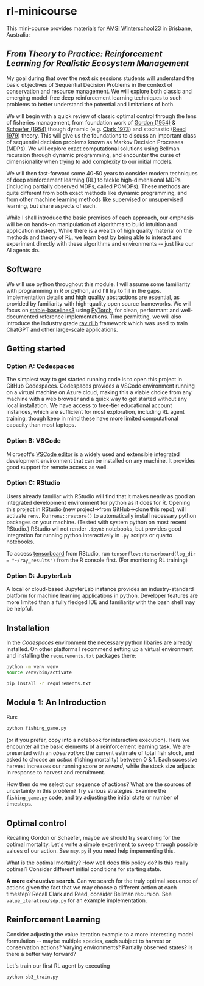 # rl-minicourse

This mini-course provides materials for [AMSI Winterschool23](https://ws.amsi.org.au/timetable/) in Brisbane, Australia:

## _From Theory to Practice: Reinforcement Learning for Realistic Ecosystem Management_

My goal during that over the next six sessions students will understand the basic objectives of Sequential Decision Problems in the context of conservation and resource management. We will explore both classic and emerging model-free deep reinforcement learning techniques to such problems to better understand the potential and limitations of both. 

We will begin with a quick review of classic optimal control through the lens of fisheries management, from foundation work of [Gordon (1954)](https://doi.org/10.1086/257497) & [Schaefer (1954)](http://hdl.handle.net/1834/21257) though dynamic (e.g. [Clark 1973](https://www.jstor.org/stable/1831136)) and stochastic ([Reed 1979](https://doi.org/10.1016/0095-0696(79)90014-7)) theory.  This will give us the foundations to discuss an important class of sequential decision problems known as Markov Decision Processes (MDPs).  We will explore exact computational solutions using Bellman recursion through dynamic programming, and encounter the curse of dimensionality when trying to add complexity to our initial models.  

We will then fast-forward some 40-50 years to consider modern techniques of deep reinforcement learning (RL) to tackle high-dimensional MDPs (including partially observed MDPs, called POMDPs).  These methods are quite different from both exact methods like dynamic programming, and from other machine learning methods like supervised or unsupervised learning, but share aspects of each.

While I shall introduce the basic premises of each approach, our emphasis will be on hands-on manipulation of algorithms to build intuition and application mastery.  While there is a wealth of high quality material on the methods and theory of RL, we learn best by being able to interact and experiment directly with these algorithms and environments -- just like our AI agents do.

## Software

We will use python throughout this module.  I will assume some familiarity with programming in R or python, and I'll try to fill in the gaps. Implementation details and high quality abstractions are essential, as provided by familiarity with high-quality open source frameworks.  We will focus on [stable-baselines3](https://stable-baselines3.readthedocs.io/en/master/) using [PyTorch](https://pytorch.org/), for clean, performant and well-documented reference implementations.  Time permitting, we will also introduce the industry grade [ray rllib](https://docs.ray.io/en/latest/rllib/index.html) framework which was used to train ChatGPT and other large-scale applications.

## Getting started

### Option A: Codespaces

The simplest way to get started running code is to open this project in GitHub Codespaces. Codespaces provides a VSCode environment running on a virtual machine on Azure cloud, making this a viable choice from any machine with a web browser and a quick way to get started without any local installation.  We have access to free-tier educational account instances, which are sufficient for most exploration, including RL agent training, though keep in mind these have more limited computational capacity than most laptops. 

### Option B: VSCode

Microsoft's [VSCode editor](https://code.visualstudio.com/) is a widely used and extensible integrated development environment that can be installed on any machine. It provides good support for remote access as well. 


### Option C: RStudio

Users already familiar with RStudio will find that it makes nearly as good an integrated development environment for python as it does for R.  Opening this project in RStudio (new project->from GitHub->clone this repo), will activate `renv`.  Run`renv::restore()` to automatically install necessary python packages on your machine. (Tested with system python on most recent RStudio.)  RStudio wil not render `.ipynb` notebooks, but provides good integration for running python interactively in `.py` scripts or quarto notebooks. 

To access [tensorboard](https://www.tensorflow.org/tensorboard) from RStudio, run `tensorflow::tensorboard(log_dir = "~/ray_results")` from the R console first.  (For monitoring RL training)

### Option D: JupyterLab

A local or cloud-based JupyterLab instance provides an industry-standard platform for machine learning applications in python.  Developer features are more limited than a fully fledged IDE and familiarity with the bash shell may be helpful.


## Installation

In the _Codespaces_ environment the necessary python libaries are already installed.  On other platforms I recommend setting up a virtual environment and installing the `requirements.txt` packages there:

```bash
python -m venv venv
source venv/bin/activate
```

```bash
pip install -r requirements.txt
```


## Module 1: An Introduction

Run: 

```bash
python fishing_game.py
```

(or if you prefer, copy into a notebook for interactive execution).  Here we encounter all the basic elements of a reinforcement learning task. We are presented with an _observation_: the current estimate of total fish stock, and asked to choose an _action_ (fishing mortality) between 0 & 1.  Each sucessive harvest increases our running score or _reward_, while the stock size adjusts in response to harvest and recruitment.  

How then do we select our sequence of actions?  What are the sources of uncertainty in this problem? Try various strategies.  Examine the `fishing_game.py` code, and try adjusting the initial state or number of timesteps.  

## Optimal control

Recalling Gordon or Schaefer, maybe we should try searching for the optimal mortality. Let's write a simple experiment to sweep through possible values of our action.  See `msy.py` if you need help impementing this.

 What is the optimal mortality? How well does this policy do? Is this really optimal? Consider different initial conditions for starting state.

**A more exhaustive search**. Can we search for the truly optimal sequence of actions given the fact that we may choose a different action at each timestep?  Recall Clark and Reed, consider Bellman recursion.  See `value_iteration/sdp.py` for an example implementation.  

## Reinforcement Learning

Consider adjusting the value iteration example to a more interesting model formulation -- maybe multiple species, each subject to harvest or conservation actions?  Varying environments? Partially observed states? Is there a better way forward?

Let's train our first RL agent by executing 

```bash
python sb3_train.py
```


